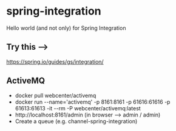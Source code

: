 # spring-integration
Hello world (and not only) for Spring Integration

## Try this -->
https://spring.io/guides/gs/integration/


## ActiveMQ
- docker pull webcenter/activemq
- docker run --name='activemq' -p 8161:8161 -p 61616:61616 -p 61613:61613 -it --rm -P webcenter/activemq:latest
- http://localhost:8161/admin (in browser --> admin / admin)
- Create a queue (e.g. channel-spring-integration)